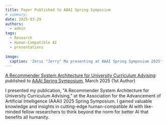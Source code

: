 ```yaml
---
title: Paper Published to AAAI Spring Symposium
# summary: 
date: 2025-03-29
authors:
  - admin
tags:
  - Research
  - Human-Compatible AI
  - presentations
  
image:
  caption: 'Zerui "Jerry" Ma presenting at AAAI Spring Symposium 2025'
---
```


[A Recommender System Architecture for University Curriculum Advising](https://ojs.aaai.org/index.php/AAAI-SS/article/view/35593): published to [AAAI Spring Symposium](https://aaai.org/conference/spring-symposia/sss25/), March 2025 (1st Author)

I presented my publication, "A Recommender System Architecture for University Curriculum Advising," at the Association for the Advancement of Artificial Intelligence (AAAI) 2025 Spring Symposium. I gained valuable knowledge and insights in cutting-edge human-compatible AI with like-minded fellow researchers to think beyond the norm for better AI that benefits all humanity. 
